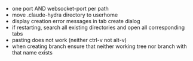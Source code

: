 - one port AND websocket-port per path
- move .claude-hydra directory to userhome
- display creation error messages in tab create dialog
- if restarting, search all existing directories and open all corresponding tabs
- pasting does not work (neither ctrl-v not alt-v)
- when creating branch ensure that neither working tree nor branch with that name exists
